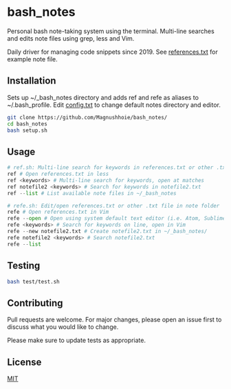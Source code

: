 # bash_notes

Personal bash note-taking system using the terminal. Multi-line searches and edits note files using grep, less and Vim.

Daily driver for managing code snippets since 2019. See [references.txt](references.txt) for example note file.

## Installation

Sets up ~/_bash_notes directory and adds ref and refe as aliases to ~/.bash_profile. Edit [config.txt](config.txt) to change default notes directory and editor.

```bash
git clone https://github.com/Magnushhoie/bash_notes/
cd bash_notes
bash setup.sh
```

## Usage

```python
# ref.sh: Multi-line search for keywords in references.txt or other .txt files in ~/_bash_notes/
ref # Open references.txt in less
ref <keywords> # Multi-line search for keywords, open at matches
ref notefile2 <keywords> # Search for keywords in notefile2.txt
ref --list # List available note files in ~/_bash_notes

# refe.sh: Edit/open references.txt or other .txt file in note folder
refe # Open references.txt in Vim
refe --open # Open using system default text editor (i.e. Atom, Sublime, TextEdit etc)
refe <keywords> # Search for keywords on line, open in Vim
refe --new notefile2.txt # Create notefile2.txt in ~/_bash_notes/
refe notefile2 <keywords> # Search notefile2.txt
refe --list
```

## Testing

```bash
bash test/test.sh
```

## Contributing
Pull requests are welcome. For major changes, please open an issue first to discuss what you would like to change.

Please make sure to update tests as appropriate.

## License
[MIT](https://choosealicense.com/licenses/mit/)
